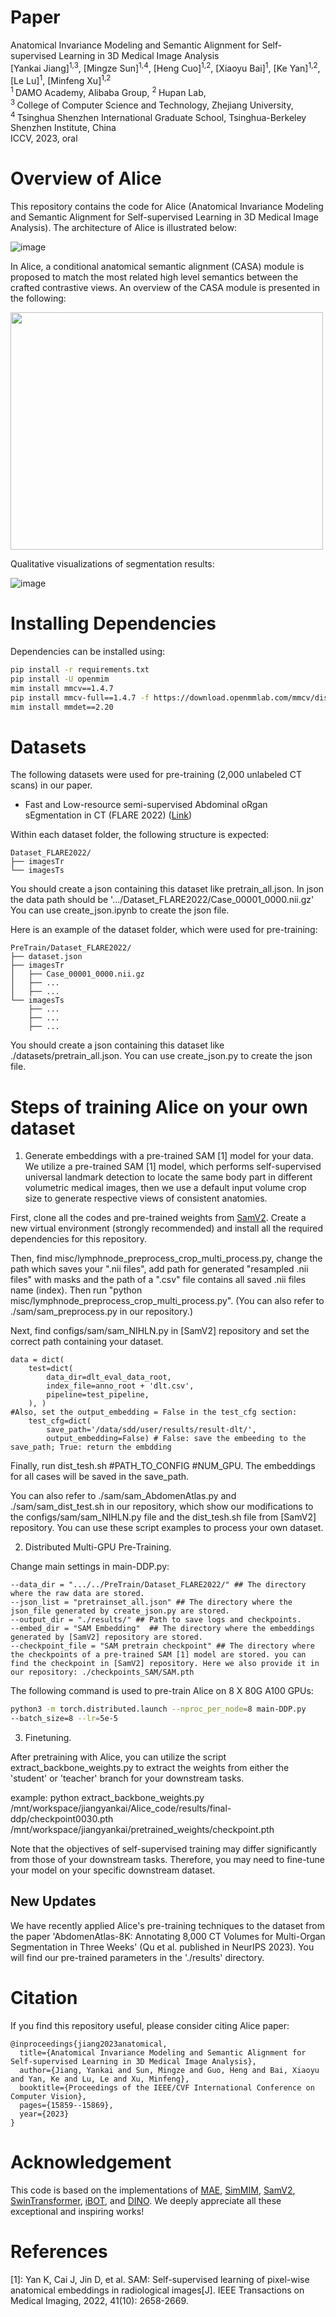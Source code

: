 # Paper
Anatomical Invariance Modeling and Semantic Alignment for Self-supervised Learning in 3D Medical Image Analysis  <br/>
[Yankai Jiang]<sup>1,3</sup>, [Mingze Sun]<sup>1,4</sup>, [Heng Cuo]<sup>1,2</sup>,  [Xiaoyu Bai]<sup>1</sup>, [Ke Yan]<sup>1,2</sup>, [Le Lu]<sup>1</sup>, [Minfeng Xu]<sup>1,2</sup> <br/>
<sup>1 </sup>DAMO Academy, Alibaba Group,   <sup>2 </sup>Hupan Lab,  <br/>
<sup>3 </sup>College of Computer Science and Technology, Zhejiang University, <br/>
<sup>4 </sup>Tsinghua Shenzhen International Graduate School, Tsinghua-Berkeley Shenzhen Institute, China <br/>
ICCV, 2023, oral <br/>

# Overview of Alice
This repository contains the code for Alice (Anatomical Invariance Modeling and Semantic Alignment for Self-supervised Learning in 3D Medical Image Analysis). The architecture of Alice is illustrated below:

![image](./asset/fig2.jpg)

In Alice, a conditional anatomical semantic alignment (CASA) module is proposed to match the most related high level semantics between the crafted contrastive views. An overview of the CASA module is presented in the following:

<img src="./asset/fig3.jpg" width="500" height="380"/>

Qualitative visualizations of segmentation results:

![image](./asset/fig4.jpg)


# Installing Dependencies
Dependencies can be installed using:
``` bash
pip install -r requirements.txt
pip install -U openmim
mim install mmcv==1.4.7
pip install mmcv-full==1.4.7 -f https://download.openmmlab.com/mmcv/dist/cu102/torch1.9/index.html
mim install mmdet==2.20
```

# Datasets

The following datasets were used for pre-training (2,000 unlabeled CT scans) in our paper. 

- Fast and Low-resource semi-supervised Abdominal oRgan sEgmentation in CT (FLARE 2022) ([Link](https://flare22.grand-challenge.org/))


Within each dataset folder, the following structure is expected:

    Dataset_FLARE2022/
    ├── imagesTr
    └── imagesTs

You should create a json containing this dataset like pretrain_all.json.
In json the data path should be '.../Dataset_FLARE2022/Case_00001_0000.nii.gz'
You can use create_json.ipynb to create the json file.

Here is an example of the dataset folder, which were used for pre-training:

    PreTrain/Dataset_FLARE2022/
    ├── dataset.json
    ├── imagesTr
    │   ├── Case_00001_0000.nii.gz
    │   ├── ...
    │   ├── ...
    └── imagesTs
        ├── ...
        ├── ...
        ├── ...

You should create a json containing this dataset like ./datasets/pretrain_all.json.
You can use create_json.py to create the json file.

# Steps of training Alice on your own dataset

1. Generate embeddings with a pre-trained SAM [1] model for your data.
We utilize a pre-trained SAM [1] model, which performs self-supervised universal landmark detection to locate the same
body part in different volumetric medical images, then we use a default input volume crop size to generate respective views of consistent anatomies.

First, clone all the codes and pre-trained weights from [SamV2](https://github.com/alibaba-damo-academy/self-supervised-anatomical-embedding-v2/tree/main). Create a new virtual environment (strongly recommended) and install all the required dependencies for this repository. 

Then, find misc/lymphnode_preprocess_crop_multi_process.py, change the path which saves your ".nii files", add path for generated "resampled .nii files" with masks and the path of a ".csv" file contains all saved .nii files name (index). Then run "python misc/lymphnode_preprocess_crop_multi_process.py". (You can also refer to ./sam/sam_preprocess.py in our repository.)

Next, find configs/sam/sam_NIHLN.py in [SamV2] repository and set the correct path containing your dataset.
```
data = dict(
    test=dict(
        data_dir=dlt_eval_data_root,
        index_file=anno_root + 'dlt.csv',
        pipeline=test_pipeline,
    ), )
#Also, set the output_embedding = False in the test_cfg section:
    test_cfg=dict(
        save_path='/data/sdd/user/results/result-dlt/',
        output_embedding=False) # False: save the embeeding to the save_path; True: return the embdding
```
Finally, run dist_tesh.sh #PATH_TO_CONFIG #NUM_GPU. The embeddings for all cases will be saved in the save_path. 

You can also refer to ./sam/sam_AbdomenAtlas.py and ./sam/sam_dist_test.sh in our repository, which show our modifications to the configs/sam/sam_NIHLN.py file and the dist_tesh.sh file from [SamV2] repository. You can use these script examples to process your own dataset.

2. Distributed Multi-GPU Pre-Training.

Change main settings in main-DDP.py:

```
--data_dir = ".../../PreTrain/Dataset_FLARE2022/" ## The directory where the raw data are stored.
--json_list = "pretrainset_all.json" ## The directory where the json_file generated by create_json.py are stored.
--output_dir = "./results/" ## Path to save logs and checkpoints.
--embed_dir = "SAM Embedding"  ## The directory where the embeddings generated by [SamV2] repository are stored.
--checkpoint_file = "SAM pretrain checkpoint" ## The directory where the checkpoints of a pre-trained SAM [1] model are stored. you can find the checkpoint in [SamV2] repository. Here we also provide it in our repository: ./checkpoints_SAM/SAM.pth
```

The following command is used to pre-train Alice on 8 X 80G A100 GPUs:

```bash
python3 -m torch.distributed.launch --nproc_per_node=8 main-DDP.py
--batch_size=8 --lr=5e-5
```

3. Finetuning.

After pretraining with Alice, you can utilize the script extract_backbone_weights.py to extract the weights from either the 'student' or 'teacher' branch for your downstream tasks.

example:
python extract_backbone_weights.py /mnt/workspace/jiangyankai/Alice_code/results/final-ddp/checkpoint0030.pth /mnt/workspace/jiangyankai/pretrained_weights/checkpoint.pth


Note that the objectives of self-supervised training may differ significantly from those of your downstream tasks. Therefore, you may need to fine-tune your model on your specific downstream dataset.

## New Updates
We have recently applied Alice's pre-training techniques to the dataset from the paper 'AbdomenAtlas-8K: Annotating 8,000 CT Volumes for Multi-Organ Segmentation in Three Weeks' (Qu et al. published in NeurIPS 2023). You will find our pre-trained parameters in the './results' directory. 

# Citation
If you find this repository useful, please consider citing Alice paper:
```
@inproceedings{jiang2023anatomical,
  title={Anatomical Invariance Modeling and Semantic Alignment for Self-supervised Learning in 3D Medical Image Analysis},
  author={Jiang, Yankai and Sun, Mingze and Guo, Heng and Bai, Xiaoyu and Yan, Ke and Lu, Le and Xu, Minfeng},
  booktitle={Proceedings of the IEEE/CVF International Conference on Computer Vision},
  pages={15859--15869},
  year={2023}
}
```

# Acknowledgement
This code is based on the implementations of [MAE](https://github.com/facebookresearch/mae), [SimMIM](https://github.com/microsoft/SimMIM), [SamV2](https://github.com/alibaba-damo-academy/self-supervised-anatomical-embedding-v2), [SwinTransformer](https://github.com/microsoft/Swin-Transformer), [iBOT](https://github.com/bytedance/ibot), and [DINO](https://github.com/facebookresearch/dino). We deeply appreciate all these exceptional and inspiring works!

# References
[1]: Yan K, Cai J, Jin D, et al. SAM: Self-supervised learning of pixel-wise anatomical embeddings in radiological images[J]. IEEE Transactions on Medical Imaging, 2022, 41(10): 2658-2669.
